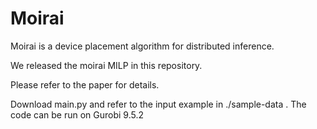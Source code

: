 # Moirai
Moirai is a device placement algorithm for distributed inference. 

We released the moirai MILP in this repository.

Please refer to the paper for details. 

Download main.py and refer to the input example in ./sample-data . The code can be run on Gurobi 9.5.2
